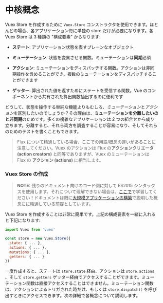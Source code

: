 # 中核概念

Vuex Store を作成するために `Vuex.Store` コンストラクタを使用できます。ほとんどの場合、各アプリケーション毎に単独の store だけが必要になります。各 Vuex Store は 3 種類の "構成要素" からなります:

- **ステート**: アプリケーション状態を表すプレーンなオブジェクト

- **ミューテーション**: 状態を変異させる関数。ミューテーションは**同期**必須

- **アクション**: ミューテーションをディスパッチする関数。アクションは非同期操作を含めることができ、複数のミューテーションをディスパッチすることができます

- **ゲッター**: 算出された値を返すためにステートを受信する関数。Vue のコンポーネントから共有された算出関数抽出するのに便利です

どうして、状態を操作する単純な機能よりもむしろ、*ミューテーション*と*アクション*を区別したいのでしょうか？その理由は、**ミューテーションを分離したいのと非同期**のためです。多くの複雑なアプリケーションは 2 つの組合せから成り立ちます。分離すると、それら両方を調査することが容易になり、そしてそれらのためのテストを書くこともできます。

> Flux について精通している場合、ここでの用語/概念の違いがあることに注意してください。Vuex のアクションは Flux の**アクションクリエータ (action creators)** と同等でありますが、Vuex のミューテーションは Flux の **アクション (actions)** に相当します。

### Vuex Store の作成

> **NOTE:** 残りのドキュメント向けのコード例に対して ES2015 シンタックスを使用します。それについて理解できない場合は、[ここで](https://babeljs.io/docs/learn-es2015/)で学習してください！ドキュメントは既に[大規模アプリケーションの構築](http://vuejs.org/guide/application.html)で説明した概念にに精通している前提としています。

Vuex Store を作成することは非常に簡単です。上記の構成要素を一緒に入れると下記になります:

``` js
import Vuex from 'vuex'

const store = new Vuex.Store({
  state: { ... },
  actions: { ... },
  mutations: { ... },
  getters: { ... }
})
```

一度作成すると、ステートは `store.state` 経由、アクションは `store.actions` 、そして `store.getters` ゲッター経由でアクセスすることができます。ミューテーション関数は直接アクセスすることはできません。ミューテーション関数は、アクションによるトリガされた時だけ、もしくは `store.dispatch()` を呼び出すときにアクセスできます。次の詳細で各概念について説明します。
